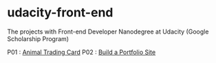 # udacity-front-end
The projects with Front-end Developer Nanodegree at Udacity (Google Scholarship Program)

P01 : [Animal Trading Card](https://yunkii.github.io/udacity-front-end/P01/cards.html)
P02 : [Build a Portfolio Site](https://yunkii.github.io/udacity-front-end/P02/index.html)